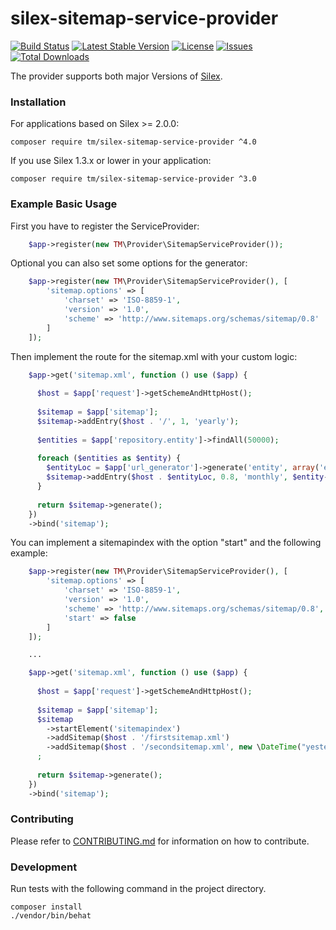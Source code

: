 silex-sitemap-service-provider
==============================
[![Build Status](https://travis-ci.org/tommy-muehle/silex-sitemap-service-provider.svg?branch=master)](https://travis-ci.org/tommy-muehle/silex-sitemap-service-provider)
[![Latest Stable Version](https://poser.pugx.org/tm/silex-sitemap-service-provider/v/stable)](https://packagist.org/packages/tm/silex-sitemap-service-provider)
[![License](https://poser.pugx.org/tm/silex-sitemap-service-provider/license)](https://packagist.org/packages/tm/silex-sitemap-service-provider)
[![Issues](https://img.shields.io/github/issues/tommy-muehle/silex-sitemap-service-provider.svg)](https://github.com/tommy-muehle/silex-sitemap-service-provider/issues)
[![Total Downloads](https://poser.pugx.org/tm/silex-sitemap-service-provider/downloads)](https://packagist.org/packages/tm/silex-sitemap-service-provider)

The provider supports both major Versions of [Silex](http://silex.sensiolabs.org/).

### Installation

For applications based on Silex >= 2.0.0:

```
composer require tm/silex-sitemap-service-provider ^4.0
```

If you use Silex 1.3.x or lower in your application:

```
composer require tm/silex-sitemap-service-provider ^3.0
```

### Example Basic Usage

First you have to register the ServiceProvider:
```php
    $app->register(new TM\Provider\SitemapServiceProvider());
```

Optional you can also set some options for the generator:
```php
    $app->register(new TM\Provider\SitemapServiceProvider(), [
        'sitemap.options' => [
            'charset' => 'ISO-8859-1',
            'version' => '1.0',
            'scheme' => 'http://www.sitemaps.org/schemas/sitemap/0.8'
        ]
    ]);
```

Then implement the route for the sitemap.xml with your custom logic:
```php
    $app->get('sitemap.xml', function () use ($app) {
  
      $host = $app['request']->getSchemeAndHttpHost();
      
      $sitemap = $app['sitemap'];
      $sitemap->addEntry($host . '/', 1, 'yearly');
      
      $entities = $app['repository.entity']->findAll(50000);
  
      foreach ($entities as $entity) {
        $entityLoc = $app['url_generator']->generate('entity', array('entity' => $entity->getId()));
        $sitemap->addEntry($host . $entityLoc, 0.8, 'monthly', $entity->getLastModified());
      }
  
      return $sitemap->generate();
    })
    ->bind('sitemap');
```

You can implement a sitemapindex with the option "start" and the following example:
```php
    $app->register(new TM\Provider\SitemapServiceProvider(), [
        'sitemap.options' => [
            'charset' => 'ISO-8859-1',
            'version' => '1.0',
            'scheme' => 'http://www.sitemaps.org/schemas/sitemap/0.8',
            'start' => false
        ]
    ]);

    ...

    $app->get('sitemap.xml', function () use ($app) {
  
      $host = $app['request']->getSchemeAndHttpHost();
      
      $sitemap = $app['sitemap'];
      $sitemap
        ->startElement('sitemapindex')
        ->addSitemap($host . '/firstsitemap.xml')
        ->addSitemap($host . '/secondsitemap.xml', new \DateTime("yesterday"))
      ;
  
      return $sitemap->generate();
    })
    ->bind('sitemap');
```

### Contributing

Please refer to [CONTRIBUTING.md](CONTRIBUTING.md) for information on how to contribute.

### Development

Run tests with the following command in the project directory.

```
composer install
./vendor/bin/behat 
```
